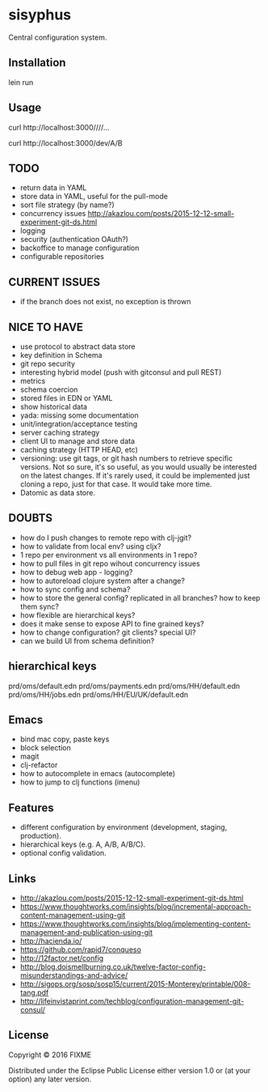 # sisyphus

Central configuration system.

## Installation

lein run

## Usage

curl http://localhost:3000/<environment>/<key>/<subkey>/...

curl http://localhost:3000/dev/A/B


## TODO
- return data in YAML
- store data in YAML, useful for the pull-mode
- sort file strategy (by name?)
- concurrency issues http://akazlou.com/posts/2015-12-12-small-experiment-git-ds.html
- logging
- security (authentication OAuth?)
- backoffice to manage configuration
- configurable repositories

## CURRENT ISSUES
- if the branch does not exist, no exception is thrown


## NICE TO HAVE
- use protocol to abstract data store
- key definition in Schema
- git repo security
- interesting hybrid model (push with gitconsul and pull REST)
- metrics
- schema coercion
- stored files in EDN or YAML
- show historical data
- yada: missing some documentation
- unit/integration/acceptance testing
- server caching strategy
- client UI to manage and store data
- caching strategy (HTTP HEAD, etc)
- versioning: use git tags, or git hash numbers to retrieve specific versions. Not so sure, it's so useful, as you would usually be interested on the latest changes. If it's rarely used, it could be implemented just cloning a repo, just for that case. It would take more time.
- Datomic as data store.

## DOUBTS
- how do I push changes to remote repo with clj-jgit?
- how to validate from local env? using cljx?
- 1 repo per environment vs all environments in 1 repo?
- how to pull files in git repo wihout concurrency issues
- how to debug web app - logging?
- how to autoreload clojure system after a change?
- how to sync config and schema?
- how to store the general config? replicated in all branches? how to keep them sync?
- how flexible are hierarchical keys?
- does it make sense to expose API to fine grained keys?
- how to change configuration? git clients? special UI?
- can we build UI from schema definition?




## hierarchical keys

prd/oms/default.edn
prd/oms/payments.edn
prd/oms/HH/default.edn
prd/oms/HH/jobs.edn
prd/oms/HH/EU/UK/default.edn


## Emacs
- bind mac copy, paste keys
- block selection
- magit
- clj-refactor
- how to autocomplete in emacs (autocomplete)
- how to jump to clj functions (imenu)


## Features
- different configuration by environment (development, staging, production).
- hierarchical keys (e.g. A, A/B, A/B/C).
- optional config validation.


## Links
- http://akazlou.com/posts/2015-12-12-small-experiment-git-ds.html
- https://www.thoughtworks.com/insights/blog/incremental-approach-content-management-using-git
- https://www.thoughtworks.com/insights/blog/implementing-content-management-and-publication-using-git
- http://hacienda.io/
- https://github.com/rapid7/conqueso
- http://12factor.net/config
- http://blog.doismellburning.co.uk/twelve-factor-config-misunderstandings-and-advice/
- http://sigops.org/sosp/sosp15/current/2015-Monterey/printable/008-tang.pdf
- http://lifeinvistaprint.com/techblog/configuration-management-git-consul/


## License

Copyright © 2016 FIXME

Distributed under the Eclipse Public License either version 1.0 or (at
your option) any later version.